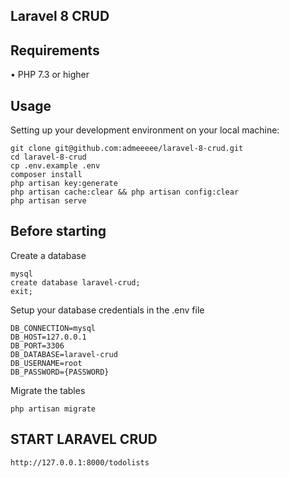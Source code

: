 ## Laravel 8 CRUD


## Requirements
•	PHP 7.3 or higher <br>


## Usage <br>
Setting up your development environment on your local machine: <br>
```
git clone git@github.com:admeeeee/laravel-8-crud.git
cd laravel-8-crud
cp .env.example .env
composer install
php artisan key:generate
php artisan cache:clear && php artisan config:clear
php artisan serve
```

## Before starting <br>
Create a database <br>
```
mysql
create database laravel-crud;
exit;
```

Setup your database credentials in the .env file <br>
```
DB_CONNECTION=mysql
DB_HOST=127.0.0.1
DB_PORT=3306
DB_DATABASE=laravel-crud
DB_USERNAME=root
DB_PASSWORD={PASSWORD}
```

Migrate the tables
```
php artisan migrate
```	

## START LARAVEL CRUD
```
http://127.0.0.1:8000/todolists
```
